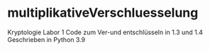 # multiplikativeVerschluesselung
Kryptologie Labor 1
Code zum Ver-und entschlüsseln in 1.3 und 1.4
Geschrieben in Python 3.9
